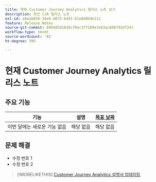 ```yaml
---
title: 현재 Customer Journey Analytics 릴리스 노트 보기
description: 최신 CJA 릴리스 노트
exl-id: e8eab856-34e0-4875-b441-b1e680b9e111
feature: Release Notes
source-git-commit: 04b9d5d1028cf0ec3ff169e7e63ac686792df241
workflow-type: tm+mt
source-wordcount: '41'
ht-degree: 39%

---
```


# 현재 Customer Journey Analytics 릴리스 노트

## 주요 기능

| 기능 | 설명 | [목표 날짜](/help/release-notes/releases.md) |
| ----------- | ---------- | ----- |
| 이번 달에는 새로운 기능 없음 | 해당 없음 | 해당 없음 |

## 문제 해결

* 수정 번호 1
* 수정 번호 2

>[!MORELIKETHIS]
>[Customer Journey Analytics 설명서 업데이트](/help/release-notes/doc-changes.md)
